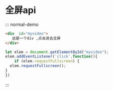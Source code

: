 # 全屏api

::: normal-demo

```html
<div  id="myvideo">
   这是一个div ,点击进去全屏
</div>
```

```js
let elem = document.getElementById("myvideo");
elem.addEventListener('click',function(){
    if (elem.requestFullscreen) {
  elem.requestFullscreen();
}
})

```

:::
